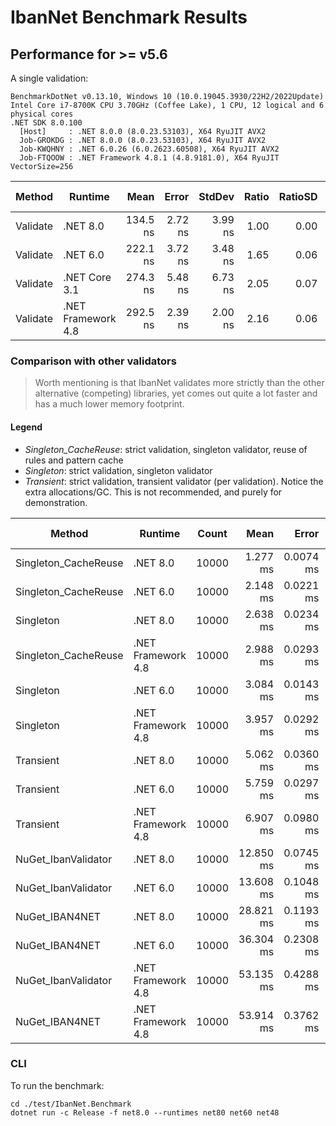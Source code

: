 # IbanNet Benchmark Results

## Performance for >= v5.6

A single validation:

```
BenchmarkDotNet v0.13.10, Windows 10 (10.0.19045.3930/22H2/2022Update)
Intel Core i7-8700K CPU 3.70GHz (Coffee Lake), 1 CPU, 12 logical and 6 physical cores
.NET SDK 8.0.100
  [Host]     : .NET 8.0.0 (8.0.23.53103), X64 RyuJIT AVX2
  Job-GROKDG : .NET 8.0.0 (8.0.23.53103), X64 RyuJIT AVX2
  Job-KWQHNY : .NET 6.0.26 (6.0.2623.60508), X64 RyuJIT AVX2
  Job-FTQOOW : .NET Framework 4.8.1 (4.8.9181.0), X64 RyuJIT VectorSize=256
```

| Method   | Runtime            | Mean     | Error   | StdDev  | Ratio | RatioSD | Gen0   | Allocated | Alloc Ratio |
|--------- |------------------- |---------:|--------:|--------:|------:|--------:|-------:|----------:|------------:|
| Validate | .NET 8.0           | 134.5 ns | 2.72 ns | 3.99 ns |  1.00 |    0.00 | 0.0253 |     160 B |        1.00 |
| Validate | .NET 6.0           | 222.1 ns | 3.72 ns | 3.48 ns |  1.65 |    0.06 | 0.0279 |     176 B |        1.10 |
| Validate | .NET Core 3.1      | 274.3 ns | 5.48 ns | 6.73 ns |  2.05 |    0.07 | 0.0277 |     176 B |        1.10 |
| Validate | .NET Framework 4.8 | 292.5 ns | 2.39 ns | 2.00 ns |  2.16 |    0.06 | 0.0277 |     177 B |        1.11 |


### Comparison with other validators

> Worth mentioning is that IbanNet validates more strictly than the other alternative (competing) libraries, yet comes out quite a lot faster and has a much lower memory footprint.

#### Legend

- *Singleton_CacheReuse*: strict validation, singleton validator, reuse of rules and pattern cache
- *Singleton*: strict validation, singleton validator
- *Transient*: strict validation, transient validator (per validation). Notice the extra allocations/GC. This is not recommended, and purely for demonstration.

| Method               | Runtime            | Count | Mean      | Error     | StdDev    | Ratio | RatioSD | Gen0      | Allocated | Alloc Ratio |
|--------------------- |------------------- |------ |----------:|----------:|----------:|------:|--------:|----------:|----------:|------------:|
| Singleton_CacheReuse | .NET 8.0           | 10000 |  1.277 ms | 0.0074 ms | 0.0066 ms |  0.48 |    0.01 |  253.9063 |   1.53 MB |        0.90 |
| Singleton_CacheReuse | .NET 6.0           | 10000 |  2.148 ms | 0.0221 ms | 0.0207 ms |  0.81 |    0.01 |  277.3438 |   1.68 MB |        0.99 |
| Singleton            | .NET 8.0           | 10000 |  2.638 ms | 0.0234 ms | 0.0208 ms |  1.00 |    0.00 |  281.2500 |    1.7 MB |        1.00 |
| Singleton_CacheReuse | .NET Framework 4.8 | 10000 |  2.988 ms | 0.0293 ms | 0.0274 ms |  1.13 |    0.02 |  277.3438 |   1.68 MB |        0.99 |
| Singleton            | .NET 6.0           | 10000 |  3.084 ms | 0.0143 ms | 0.0126 ms |  1.17 |    0.01 |  281.2500 |    1.7 MB |        1.00 |
| Singleton            | .NET Framework 4.8 | 10000 |  3.957 ms | 0.0292 ms | 0.0273 ms |  1.50 |    0.01 |  281.2500 |   1.71 MB |        1.00 |
| Transient            | .NET 8.0           | 10000 |  5.062 ms | 0.0360 ms | 0.0337 ms |  1.92 |    0.02 | 1195.3125 |   7.19 MB |        4.23 |
| Transient            | .NET 6.0           | 10000 |  5.759 ms | 0.0297 ms | 0.0263 ms |  2.18 |    0.02 | 1265.6250 |   7.58 MB |        4.45 |
| Transient            | .NET Framework 4.8 | 10000 |  6.907 ms | 0.0980 ms | 0.0869 ms |  2.62 |    0.04 | 1289.0625 |   7.75 MB |        4.56 |
| NuGet_IbanValidator  | .NET 8.0           | 10000 | 12.850 ms | 0.0745 ms | 0.0622 ms |  4.87 |    0.04 | 3062.5000 |  18.36 MB |       10.80 |
| NuGet_IbanValidator  | .NET 6.0           | 10000 | 13.608 ms | 0.1048 ms | 0.0929 ms |  5.16 |    0.05 | 3375.0000 |  20.21 MB |       11.88 |
| NuGet_IBAN4NET       | .NET 8.0           | 10000 | 28.821 ms | 0.1193 ms | 0.1115 ms | 10.93 |    0.10 | 1687.5000 |  10.18 MB |        5.99 |
| NuGet_IBAN4NET       | .NET 6.0           | 10000 | 36.304 ms | 0.2308 ms | 0.2046 ms | 13.76 |    0.12 | 1642.8571 |  10.19 MB |        5.99 |
| NuGet_IbanValidator  | .NET Framework 4.8 | 10000 | 53.135 ms | 0.4288 ms | 0.3801 ms | 20.14 |    0.22 | 6600.0000 |  39.89 MB |       23.45 |
| NuGet_IBAN4NET       | .NET Framework 4.8 | 10000 | 53.914 ms | 0.3762 ms | 0.3519 ms | 20.44 |    0.23 | 2000.0000 |  12.05 MB |        7.08 |

### CLI

To run the benchmark:
```
cd ./test/IbanNet.Benchmark
dotnet run -c Release -f net8.0 --runtimes net80 net60 net48
```

